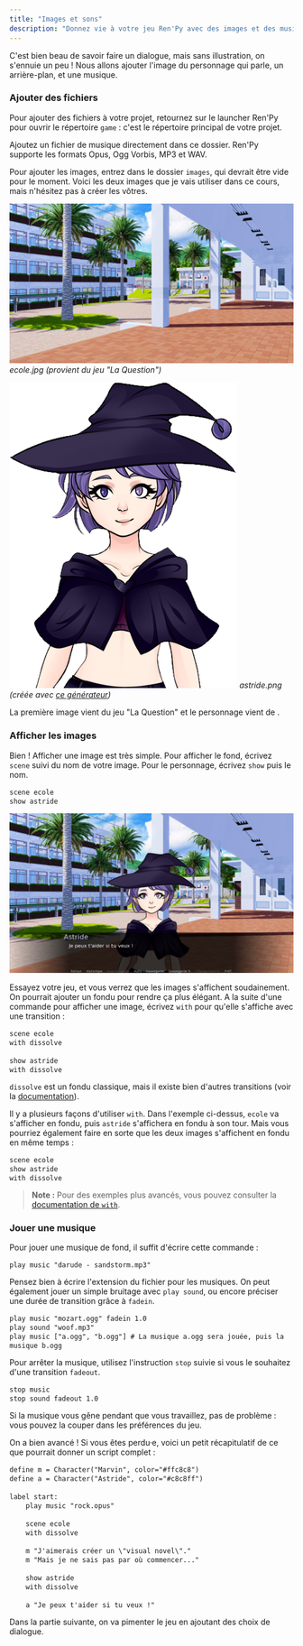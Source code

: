 ```yaml
---
title: "Images et sons"
description: "Donnez vie à votre jeu Ren'Py avec des images et des musiques."
---
```


C'est bien beau de savoir faire un dialogue, mais sans illustration, on s'ennuie un peu ! Nous allons ajouter l'image du personnage qui parle, un arrière-plan, et une musique.

### Ajouter des fichiers

Pour ajouter des fichiers à votre projet, retournez sur le launcher Ren'Py pour ouvrir le répertoire `game` : c'est le répertoire principal de votre projet.

Ajoutez un fichier de musique directement dans ce dossier. Ren'Py supporte les formats Opus, Ogg Vorbis, MP3 et WAV.

Pour ajouter les images, entrez dans le dossier `images`, qui devrait être vide pour le moment. Voici les deux images que je vais utiliser dans ce cours, mais n'hésitez pas à créer les vôtres.

![](./ecole.jpg)
*ecole.jpg (provient du jeu "La Question")*

![](./astride.png)
*astride.png (créée avec [ce générateur](http://www.rinmarugames.com/playgame.php?game_link=witch-apprentice-creator))*

La première image vient du jeu "La Question" et le personnage vient de .

### Afficher les images

Bien ! Afficher une image est très simple. Pour afficher le fond, écrivez `scene` suivi du nom de votre image. Pour le personnage, écrivez `show` puis le nom.

```renpy
scene ecole
show astride
```

![Screenshot du projet](./images-en-jeu.png)

Essayez votre jeu, et vous verrez que les images s'affichent soudainement. On pourrait ajouter un fondu pour rendre ça plus élégant. A la suite d'une commande pour afficher une image, écrivez `with` pour qu'elle s'affiche avec une transition :

```renpy
scene ecole
with dissolve

show astride
with dissolve
```

`dissolve` est un fondu classique, mais il existe bien d'autres transitions (voir la [documentation](https://www.renpy.org/doc/html/transitions.html)).

Il y a plusieurs façons d'utiliser `with`. Dans l'exemple ci-dessus, `ecole` va s'afficher en fondu, puis `astride` s'affichera en fondu à son tour. Mais vous pourriez également faire en sorte que les deux images s'affichent en fondu en même temps :

```renpy
scene ecole
show astride
with dissolve
```

> **Note :** Pour des exemples plus avancés, vous pouvez consulter la [documentation de `with`](https://www.renpy.org/doc/html/displaying_images.html#with-statement).

### Jouer une musique

Pour jouer une musique de fond, il suffit d'écrire cette commande :

```renpy
play music "darude - sandstorm.mp3"
```

Pensez bien à écrire l'extension du fichier pour les musiques. On peut également jouer un simple bruitage avec `play sound`, ou encore préciser une durée de transition grâce à `fadein`.

```renpy
play music "mozart.ogg" fadein 1.0
play sound "woof.mp3"
play music ["a.ogg", "b.ogg"] # La musique a.ogg sera jouée, puis la musique b.ogg
```

Pour arrêter la musique, utilisez l'instruction `stop` suivie si vous le souhaitez d'une transition `fadeout`.

```renpy
stop music
stop sound fadeout 1.0
```

Si la musique vous gêne pendant que vous travaillez, pas de problème : vous pouvez la couper dans les préférences du jeu.

On a bien avancé ! Si vous êtes perdu·e, voici un petit récapitulatif de ce que pourrait donner un script complet :

```renpy
define m = Character("Marvin", color="#ffc8c8")
define a = Character("Astride", color="#c8c8ff")

label start:
    play music "rock.opus"

    scene ecole
    with dissolve

    m "J'aimerais créer un \"visual novel\"."
    m "Mais je ne sais pas par où commencer..."

    show astride
    with dissolve

    a "Je peux t'aider si tu veux !"
```

Dans la partie suivante, on va pimenter le jeu en ajoutant des choix de dialogue.

